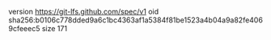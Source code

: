 version https://git-lfs.github.com/spec/v1
oid sha256:b0106c778dded9a6c1bc4363af1a5384f81be1523a4b04a9a82fe4069cfeeec5
size 171
